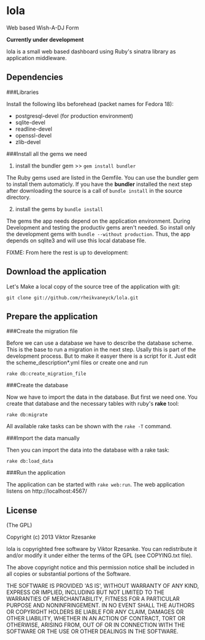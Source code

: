 lola
======

Web based Wish-A-DJ Form  

**Currently under development**

lola is a small web based dashboard using Ruby's sinatra library as application middleware. 

Dependencies
------------

###Libraries

Install the following libs beforehead (packet names for Fedora 18):
* postgresql-devel (for production environment)
* sqlite-devel
* readline-devel
* openssl-devel
* zlib-devel


###Install all the gems we need

1. install the bundler gem >> `gem install bundler`

The Ruby gems used are listed in the Gemfile. You can use the bundler gem to install them automaticly. If you have the **bundler** installed the next step after downloading the source is a call of `bundle install` in the source directory.

2. install the gems by `bundle install`

The gems the app needs depend on the application environment. During Development and testing the productiv gems aren't needed. So install only the development gems with `bundle --without production`. Thus, the app depends on sqlite3 and will use this local database file. 

FIXME: From here the rest is up to development:

Download the application
------------------------

Let's Make a local copy of the source tree of the application with git:

```
git clone git://github.com/rheikvaneyck/lola.git
```

Prepare the application
-----------------------

###Create the migration file

Before we can use a database we have to describe the database scheme. This is the base to run a migration in the next step. Usally this is part of the development process. But to make it easyer there is a script for it. Just edit the scheme_description*.yml files or create one and run 

```
rake db:create_migration_file
``` 

###Create the database

Now we have to import the data in the database. But first we need one. You create that database and the necessary tables with ruby's **rake** tool:

```
rake db:migrate
```

All available rake tasks can be shown with the `rake -T` command.

###Import the data manually

Then you can import the data into the database with a rake task:
```
rake db:load_data
```

###Run the application

The application can be started with `rake web:run`. The web application listens on http://localhost:4567/

License
-------

(The GPL)

Copyright (c) 2013 Viktor Rzesanke

lola is copyrighted free software by Viktor Rzesanke.
You can redistribute it and/or modify it under either the terms of the GPL
(see COPYING.txt file).

The above copyright notice and this permission notice shall be
included in all copies or substantial portions of the Software.

THE SOFTWARE IS PROVIDED 'AS IS', WITHOUT WARRANTY OF ANY KIND,
EXPRESS OR IMPLIED, INCLUDING BUT NOT LIMITED TO THE WARRANTIES OF
MERCHANTABILITY, FITNESS FOR A PARTICULAR PURPOSE AND NONINFRINGEMENT.
IN NO EVENT SHALL THE AUTHORS OR COPYRIGHT HOLDERS BE LIABLE FOR ANY
CLAIM, DAMAGES OR OTHER LIABILITY, WHETHER IN AN ACTION OF CONTRACT,
TORT OR OTHERWISE, ARISING FROM, OUT OF OR IN CONNECTION WITH THE
SOFTWARE OR THE USE OR OTHER DEALINGS IN THE SOFTWARE.
